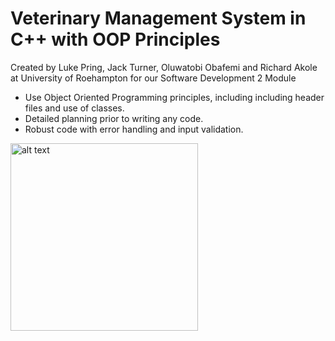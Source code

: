 # Veterinary Management System in C++ with OOP Principles
Created by Luke Pring, Jack Turner, Oluwatobi Obafemi and Richard Akole at University of Roehampton for our Software Development 2 Module
- Use Object Oriented Programming principles, including including header files and use of classes.
- Detailed planning prior to writing any code.
- Robust code with error handling and input validation.
<img src="https://cdn.lukepring.co.uk/uor/Logo.webp" alt="alt text" width="300"/>
